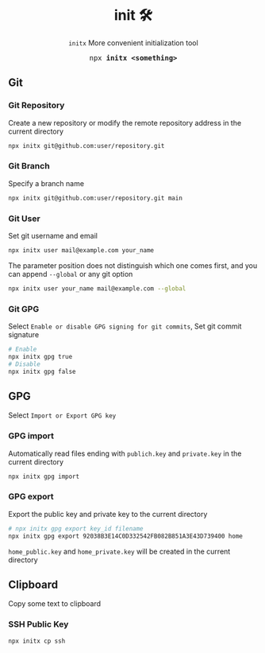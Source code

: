 <h1 align="center">init 🛠</h1>

<p align="center"><code>initx</code> More convenient initialization tool</p>

<pre align="center">npx <b>initx &lt;something&gt;</b></pre>

## Git

### Git Repository

Create a new repository or modify the remote repository address in the current directory

```bash
npx initx git@github.com:user/repository.git
```

### Git Branch

Specify a branch name

```bash
npx initx git@github.com:user/repository.git main
```

### Git User

Set git username and email

```bash
npx initx user mail@example.com your_name
```

The parameter position does not distinguish which one comes first, and you can append `--global` or any git option

```bash
npx initx user your_name mail@example.com --global
```

### Git GPG

Select `Enable or disable GPG signing for git commits`, Set git commit signature

```bash
# Enable
npx initx gpg true
# Disable
npx initx gpg false
```

## GPG

Select `Import or Export GPG key`

### GPG import

Automatically read files ending with `publich.key` and `private.key` in the current directory

```bash
npx initx gpg import
```

### GPG export

Export the public key and private key to the current directory

```bash
# npx initx gpg export key_id filename
npx initx gpg export 92038B3E14C0D332542FB082B851A3E43D739400 home
```

`home_public.key` and `home_private.key` will be created in the current directory

## Clipboard

Copy some text to clipboard

### SSH Public Key

```bash
npx initx cp ssh
```
